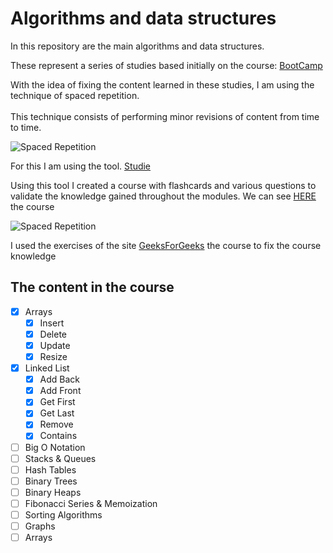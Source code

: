 # Algorithms and data structures

In this repository are the main algorithms and data structures.<br>

These represent a series of studies based initially on the course:  [BootCamp](https://www.udemy.com/course/data-structures-and-algorithms-bootcamp/)

With the idea of fixing the content learned in these studies, I am using the technique of spaced repetition.
<br><br>This technique consists of performing minor revisions of content from time to time.
 
![Spaced Repetition](https://149366099.v2.pressablecdn.com/wp-content/uploads/2018/12/learning-v1.png)

For this I am using the tool. 
[Studie](https://studieapp.com)

Using this tool I created a course with flashcards and various questions to validate the knowledge gained throughout the modules.
We can see [HERE](https://studieapp.com/my/courses/290) the course


![Spaced Repetition](https://media.geeksforgeeks.org/wp-content/uploads/geeksforgeeks-6.png)

I used the exercises of the site  [GeeksForGeeks](https://auth.geeksforgeeks.org/user/marcelowender/) the course  to fix the course knowledge



## The content in the course


 - [x] Arrays
    - [x] Insert
    - [x] Delete
    - [x] Update
    - [x] Resize
 - [x] Linked List
     - [x] Add Back
     - [x] Add Front
     - [x] Get First
     - [x] Get Last
     - [x] Remove
     - [x] Contains   
 - [ ] Big O Notation
 - [ ] Stacks & Queues
 - [ ] Hash Tables
 - [ ] Binary Trees
 - [ ] Binary Heaps
 - [ ] Fibonacci Series & Memoization
 - [ ] Sorting Algorithms
 - [ ] Graphs
 - [ ] Arrays
